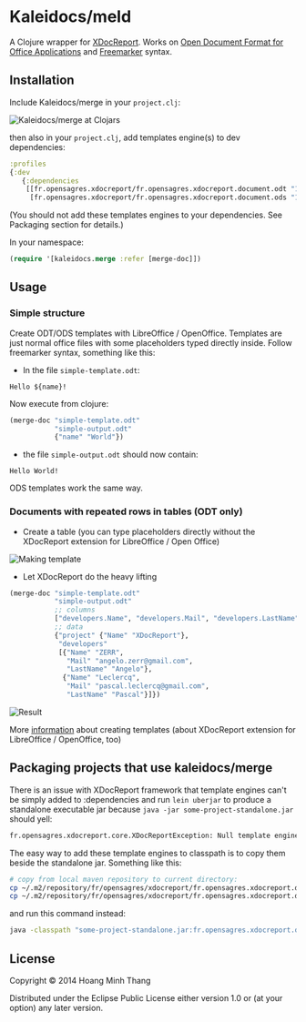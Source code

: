 # Kaleidocs/meld

A Clojure wrapper for [XDocReport][1].
Works on [Open Document Format for Office Applications][2] and [Freemarker][3] syntax.

[1]: http://code.google.com/p/xdocreport/
[2]: http://www.documentfoundation.org/
[3]: http://freemarker.org/

## Installation

Include Kaleidocs/merge in your `project.clj`:

![Kaleidocs/merge at Clojars](https://clojars.org/kaleidocs/merge/latest-version.svg)

then also in your `project.clj`, add templates engine(s) to dev dependencies:

```clojure
:profiles
{:dev
   {:dependencies
    [[fr.opensagres.xdocreport/fr.opensagres.xdocreport.document.odt "1.0.3"]
     [fr.opensagres.xdocreport/fr.opensagres.xdocreport.document.ods "1.0.3"]]}}
```
(You should not add these templates engines to your dependencies.
See Packaging section for details.)

In your namespace:

```clojure
(require '[kaleidocs.merge :refer [merge-doc]])
```

## Usage
### Simple structure

Create ODT/ODS templates with LibreOffice / OpenOffice.
Templates are just normal office files with some placeholders typed
directly inside.
Follow freemarker syntax, something like this:

- In the file `simple-template.odt`:

```
Hello ${name}!
```

Now execute from clojure:

```clojure
(merge-doc "simple-template.odt"
           "simple-output.odt"
           {"name" "World"})
```

- the file `simple-output.odt` should now contain:

```
Hello World!
```

ODS templates work the same way.

### Documents with repeated rows in tables (ODT only)

- Create a table (you can type placeholders directly without the XDocReport extension for LibreOffice / Open Office)

![Making template](http://wiki.xdocreport.googlecode.com/git/screenshots/ODTQuickStart_MacroInsertListFieldInPargraph3.png)

- Let XDocReport do the heavy lifting

```clojure
(merge-doc "simple-template.odt"
           "simple-output.odt"
           ;; columns
           ["developers.Name", "developers.Mail", "developers.LastName"]
           ;; data
           {"project" {"Name" "XDocReport"},
            "developers"
            [{"Name" "ZERR",
              "Mail" "angelo.zerr@gmail.com",
              "LastName" "Angelo"},
             {"Name" "Leclercq",
              "Mail" "pascal.leclercq@gmail.com",
              "LastName" "Pascal"}]})
```
![Result](http://wiki.xdocreport.googlecode.com/git/screenshots/ODTReportingQuickStart_MacroOverview2.png)

More [information][1] about creating templates
(about XDocReport extension for LibreOffice / OpenOffice, too)

[1]: http://code.google.com/p/xdocreport/wiki/ODTReportingQuickStart

## Packaging projects that use kaleidocs/merge

There is an issue with XDocReport framework that template engines can't be
simply added to :dependencies and run `lein uberjar` to produce a
standalone executable jar because `java -jar some-project-standalone.jar`
should yell:
```bash
fr.opensagres.xdocreport.core.XDocReportException: Null template engine. Set template engine with IXDocReport#setTemplateEngine.
```

The easy way to add these template engines to classpath is to copy them
beside the standalone jar. Something like this:

```bash
# copy from local maven repository to current directory:
cp ~/.m2/repository/fr/opensagres/xdocreport/fr.opensagres.xdocreport.document.odt/1.0.3/fr.opensagres.xdocreport.document.odt-1.0.3.jar .
cp ~/.m2/repository/fr/opensagres/xdocreport/fr.opensagres.xdocreport.document.ods/1.0.3/fr.opensagres.xdocreport.document.ods-1.0.3.jar .
```

and run this command instead:
```bash
java -classpath "some-project-standalone.jar:fr.opensagres.xdocreport.document.odt-1.0.3.jar:fr.opensagres.xdocreport.document.ods-1.0.3.jar" your.main.namespace
```

## License

Copyright © 2014 Hoang Minh Thang

Distributed under the Eclipse Public License either version 1.0 or (at
your option) any later version.
